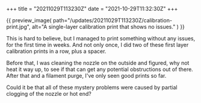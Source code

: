 +++
title = "20211029T113230Z"
date  = "2021-10-29T11:32:30Z"
+++

{{
    preview_image(
        path="/updates/20211029T113230Z/calibration-print.jpg",
        alt="A single-layer calibration print that shows no issues."
    )
}}

This is hard to believe, but I managed to print something without any issues, for the first time in weeks. And not only once, I did two of these first layer calibration prints in a row, plus a spacer.

Before that, I was cleaning the nozzle on the outside and figured, why not heat it way up, to see if that can get any potential obstructions out of there. After that and a filament purge, I've only seen good prints so far.

Could it be that all of these mystery problems were caused by partial clogging of the nozzle or hot end?

